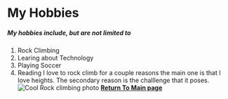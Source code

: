 # My Hobbies
##### *My hobbies include, but are not limited to* 
1. Rock Climbing 
2. Learing about Technology
3. Playing Soccer 
4. Reading 
I love to rock climb for a couple reasons the main one is that I love heights.
The secondary reason is the challlenge that it poses. 
![Cool Rock climbing photo](https://climbinghouse.com/wp-content/uploads/2022/02/rock_climbing.webp)
[__Return To Main page__](README.md)
